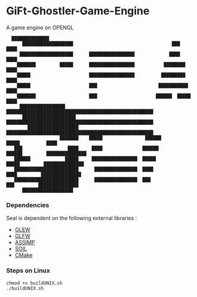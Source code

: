 
# GiFt-Ghostler-Game-Engine
A game engine on OPENGL 

      ██████████████
          ███████████████████                                     ███                 ████
         ████████████████████      █████████████████             ████                 ████
        ███████         █████      █████████████████           ████████               ████
        █████                      █████████████████          █████████               ████
        █████                      ███                       ███████████              ████
        ███████                    ███                      ██████  █████             ████
         █████████████████         ███████████████████████████████████████████████████████
          ████████████████████     ███████████████████████████████████████████████████████
            ███████████████████    ███████████████████████████████████████████████████████
                        ███████    █████                ██████         █████          ████
       ███                 ████     ████               ██████          ██████         ███████████████
       ██████             █████     █████████████████  █████            █████         ███████████████
       ████████████████████████      ████████████████  ████              ████         ███████████████
       ████████████████████████      ████████████████  ███                ███         ███████████████
          ███████████████████





### Dependencies
Seal is dependent on the following external libraries :
* [GLEW](http://glew.sourceforge.net/)
* [GLFW](http://www.glfw.org/)
* [ASSIMP](http://www.assimp.org/)
* [SOIL](http://www.lonesock.net/soil.html/)
* [CMake](https://cmake.org/)



### Steps on  Linux 

```
chmod +x buildUNIX.sh
./buildUNIX.sh
```
